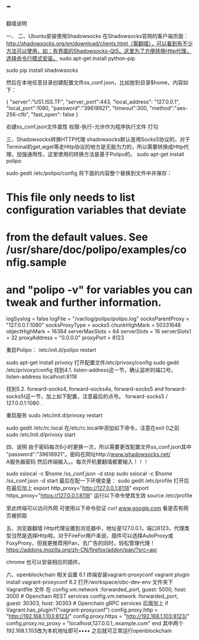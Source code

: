 # -
翻墙说明


一、
二、Ubuntu安装使用Shadowsocks
	在Shadowsocks官网的客户端页面：http://shadowsocks.org/en/download/clients.html（需翻墙），可以看到有不少方法可以使用，如：有界面的Shadowsocks-Qt5。这里为了方便转换Http代理，选择命令行模式安装。
sudo apt-get install python-pip

sudo pip install shadowsocks

然后在本地任意目录创建配置文件ss_conf.json，比如放到目录$home，内容如下：

{
    "server":"US1.ISS.TF",
    "server_port":443,
    "local_address": "127.0.0.1",
    "local_port":1080,
    "password":"39618921",
    "timeout":300,
    "method":"aes-256-cfb",
    "fast_open": false
}


右键ss_conf.json文件属性 权限-执行-允许作为程序执行文件 打勾
 

三、Shadowsocks转换HTTP代理
	shadowsocks默认是用Socks5协议的，对于Terminal的get,wget等走Http协议的地方是无能为力的，所以需要转换成Http代理，加强通用性，这里使用的转换方法是基于Polipo的。
sudo apt-get install polipo

sudo gedit /etc/polipo/config
将下面的内容整个替换到文件中并保存：

# This file only needs to list configuration variables that deviate
# from the default values.  See /usr/share/doc/polipo/examples/config.sample
# and "polipo -v" for variables you can tweak and further information.
logSyslog = false
logFile = "/var/log/polipo/polipo.log"
socksParentProxy = "127.0.0.1:1080"
socksProxyType = socks5
chunkHighMark = 50331648
objectHighMark = 16384
serverMaxSlots = 64
serverSlots = 16
serverSlots1 = 32
proxyAddress = "0.0.0.0"
proxyPort = 8123


重启Polipo：
/etc/init.d/polipo restart

sudo apt-get install privoxy
打开配置文件/etc/privoxy/config
sudo gedit /etc/privoxy/config
找到4.1. listen-address这一节，确认监听的端口号。
listen-address   localhost:8118
 
找到5.2. forward-socks4, forward-socks4a, forward-socks5 and forward-socks5t这一节，加上如下配置，注意最后的点号。
forward-socks5 / 127.0.0.1:1080  .
 
重启服务
sudo /etc/init.d/privoxy restart

sudo gedit /etc/rc.local
在/etc/rc.local中添加如下命令，注意在exit 0之前
sudo /etc/init.d/privoxy start

四、说明
	由于密码每次6小时更换一次，所以需要更改配置文件ss_conf.json其中 "password":"39618921"。密码在网址http://www.ishadowsocks.net/   
A服务器密码
然后终端输入。。每次开机要翻墙都要输入！！！
 
sudo sslocal -c $home /ss_conf.json -d stop
sudo sslocal -c $home /ss_conf.json -d start
最后在配一下环境变量：
sudo gedit /etc/profile
打开后 在最后加上
export http_proxy="http://127.0.0.1:8118"
export https_proxy="https://127.0.0.1:8118"
运行以下命令使其生效
source  /etc/profile

至此终端可以访问外网 可使用以下命令验证
curl www.google.com
看是否有网页被抓取

五、浏览器翻墙
	Http代理设置到浏览器中，地址是127.0.0.1，端口8123，代理类型当然是选择Http啦。对于FireFor用户来说，插件可以选择AutoProxy或FoxyProxy，但我更推荐用Pan，去广告的同时，轻松管理代理！
https://addons.mozilla.org/zh-CN/firefox/addon/pan/?src=api

 
chrome 也可以安装相应的插件。

六、openblockchain 相关设置
6.1 终端安装vagrant-proxyconf
vagrant plugin install vagrant-proxyconf
6.2 打开/workspace/obc-dev-env 文件夹下 Vagrantfile 文件
在
  config.vm.network :forwarded_port, guest: 5000, host: 3000 # Openchain REST services
  config.vm.network :forwarded_port, guest: 30303, host: 30303 # Openchain gRPC services
后面加上
if Vagrant.has_plugin?("vagrant-proxyconf")
    config.proxy.http     = "http://192.168.1.103:8123/"
    config.proxy.https    = "http://192.168.1.103:8123/"
    config.proxy.no_proxy = "localhost,127.0.0.1,.example.com"
  end
其中两个192.168.1.103改为本机地址即可••••
之后就可正常运行openblockchain


